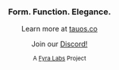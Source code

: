 <h3 align="center">
    Form. Function. Elegance.
</h3>

<p align="center">
    Learn more at <a href="https://tauos.co">tauos.co</a>
</p>

<p align="center">
    Join our <a href="https://discord.gg/cwNYkaKFH3">Discord!</a>
</p>

<p align="center">
    <small>A <a href="https://fyralabs.com">Fyra Labs</a> Project</small>
</p>
